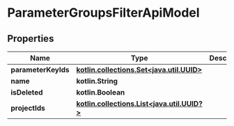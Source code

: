 
# ParameterGroupsFilterApiModel

## Properties
| Name | Type | Description | Notes |
| ------------ | ------------- | ------------- | ------------- |
| **parameterKeyIds** | [**kotlin.collections.Set&lt;java.util.UUID&gt;**](java.util.UUID.md) |  |  [optional] |
| **name** | **kotlin.String** |  |  [optional] |
| **isDeleted** | **kotlin.Boolean** |  |  [optional] |
| **projectIds** | [**kotlin.collections.List&lt;java.util.UUID?&gt;**](java.util.UUID.md) |  |  [optional] |



